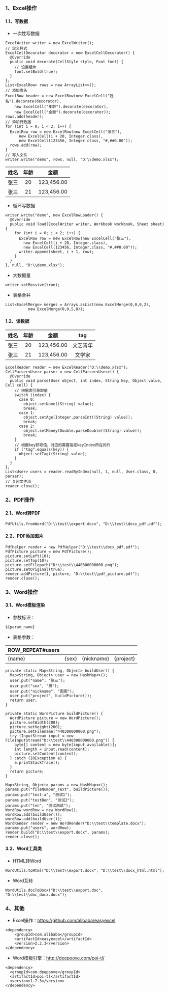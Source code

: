 ### 1、Excel操作

#### 1.1、写数据

* 一次性写数据 
```
ExcelWriter writer = new ExcelWriter();
// 定义样式
ExcelCellDecorator decorator = new ExcelCellDecorator() {
  @Override
  public void decorate(CellStyle style, Font font) {
    // 设置粗体
    font.setBold(true);
  }
};
List<ExcelRow> rows = new ArrayList<>();
// 添加表头
ExcelRow header = new ExcelRow(new ExcelCell("姓名").decorate(decorator),
    new ExcelCell("年龄").decorate(decorator),
    new ExcelCell("金额").decorate(decorator));
rows.add(header);
// 添加行数据
for (int i = 0; i < 2; i++) {
  ExcelRow row = new ExcelRow(new ExcelCell("张三"),
      new ExcelCell(i + 20, Integer.class),
      new ExcelCell(123456, Integer.class, "#,##0.00"));
  rows.add(row);
}
// 写入文件
writer.write("demo", rows, null, "D:\\demo.xlsx");
```

| 姓名|	年龄 |	金额|
| :---: | :---:  | :---:  |
|张三 |	20 |	123,456.00|
|张三 |	21 |	123,456.00| 

* 循环写数据
```
writer.write("demo", new ExcelRowLoader() {
  @Override
  public void load(ExcelWriter writer, Workbook workbook, Sheet sheet) {
    for (int i = 0; i < 2; i++) {
      ExcelRow row = new ExcelRow(new ExcelCell("张三"),
        new ExcelCell(i + 20, Integer.class),
        new ExcelCell(123456, Integer.class, "#,##0.00"));
      writer.append(sheet, i + 1, row);
    }
  }
}, null, "D:\\demo.xlsx");
```
* 大数据量
```
writer.setMassive(true);
```
* 表格合并
```
List<ExcelMerge> merges = Arrays.asList(new ExcelMerge(0,0,0,2),
          new ExcelMerge(0,0,5,8));
```

#### 1.2、读数据 

| 姓名|	年龄 |	金额| tag |
| :---: | :---:  | :---:  |:---:  |
|张三 |	20 |	123,456.00| 文艺青年 |
|张三 |	21 |	123,456.00| 文学家 |
```
ExcelReader reader = new ExcelReader("D:\\demo.xlsx");
CellParser<User> parser = new CellParser<User>() {
  @Override
  public void parse(User object, int index, String key, Object value, Cell cell) {
    // 根据索引获取值
    switch (index) {
      case 0:
        object.setName((String) value);
        break;
      case 1:
        object.setAge(Integer.parseInt((String) value));
        break;
      case 2:
        object.setMoney(Double.parseDouble((String) value));
        break;
    }
    // 根据key获取值，对应的需要指定keyIndex所在的行
    if ("tag".equals(key)) {
      object.setTag((String) value);
    }
  }
};
List<User> users = reader.readByIndex(null, 1, null, User.class, 0, parser);
// 关闭文件流
reader.close();
```
### 2、PDF操作
#### 2.1、Word转PDF
```
PdfUtils.fromWord("D:\\test\\export.docx", "D:\\test\\docx_pdf.pdf");
```
#### 2.2、PDF添加图片
```
PdfHelper render = new PdfHelper("D:\\test\\docx_pdf.pdf");
PdfPicture picture = new PdfPicture();
picture.setLeft(10);
picture.setTop(10);
picture.setFilepath("D:\\test\\440300000000.png");
picture.setOriginal(true);
render.addPicture(1, picture, "D:\\test\\pdf_picture.pdf");
render.close();
```
### 3、Word操作
#### 3.1、Word模板渲染
* 参数标识：
```
${param_name}
```
* 表格参数： 

|ROW_REPEAT#users||||
|---|---|---|---|
|{name}|{sex}|{nickname}|{project}|
```
private static Map<String, Object> buildUser() {
  Map<String, Object> user = new HashMap<>();
  user.put("name", "张三");
  user.put("sex", "男");
  user.put("nickname", "图图");
  user.put("project", buildPicture());
  return user;
}

private static WordPicture buildPicture() {
  WordPicture picture = new WordPicture();
  picture.setWidth(200);
  picture.setHeight(200);
  picture.setFilename("440300000000.png");
  try (InputStream input = new FileInputStream("D:\\test\\440300000000.png")) {
    byte[] content = new byte[input.available()];
    int length = input.read(content);
    picture.setContent(content);
  } catch (IOException e) {
    e.printStackTrace();
  }
  return picture;
}

Map<String, Object> params = new HashMap<>();
params.put("fileNumber_Text", buildPicture());
params.put("test-a", "测试1");
params.put("testBen", "测试2");
params.put("ten", "测试测试");
WordRow wordRow = new WordRow();
wordRow.add(buildUser());
wordRow.add(buildUser());
WordRender render = new WordRender("D:\\test\\template.docx");
params.put("users", wordRow);
render.build("D:\\test\\export.docx", params);
render.close();
```
#### 3.2、Word工具类
* HTML转Word
```
WordUtils.toHtml("D:\\test\\export.docx", "D:\\test\\docx_html.html");
```
* Word互转
```
WordUtils.docToDocx("D:\\test\\export.doc", "D:\\test\\doc_docx.docx");
```
### 4、其他
* Excel操作：https://github.com/alibaba/easyexcel
```
<dependency>
    <groupId>com.alibaba</groupId>
    <artifactId>easyexcel</artifactId>
    <version>2.2.3</version>
</dependency>
```
* Word模板引擎：http://deepoove.com/poi-tl/
```
<dependency>
  <groupId>com.deepoove</groupId>
  <artifactId>poi-tl</artifactId>
  <version>1.7.3</version>
</dependency>
```


